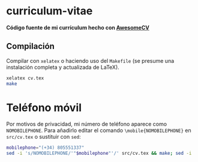 # curriculum-vitae

**Código fuente de mi currículum hecho con [AwesomeCV](https://github.com/posquit0/Awesome-CV)**

## Compilación

Compilar con `xelatex` o haciendo uso del `Makefile` (se presume una instalación completa y actualizada de LaTeX).

```sh
xelatex cv.tex
make
```

# Teléfono móvil

Por motivos de privacidad, mi número de teléfono aparece como `NOMOBILEPHONE`.
Para añadirlo editar el comando `\mobile{NOMOBILEPHONE}` en `src/cv.tex` o sustituir con `sed`:

```sh
mobilephone="(+34) 805551337"
sed -i 's/NOMOBILEPHONE/'"$mobilephone"'/' src/cv.tex && make; sed -i 's/'"$mobilephone"'/NOMOBILEPHONE/' src/cv.tex
```

